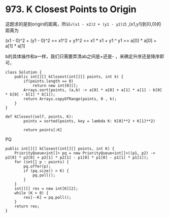 # 973. K Closest Points to Origin

&#x20;这题求的是到origin的距离，所以`√(x1 - x2)2 + (y1 - y2)2`) ,(x1,y1)到(0,0)的距离为

&#x20;(x1 - 0)^2 + (y1 - 0)^2 == x1^2 + y1^2 == x1 \* x1 + y1 ^ y1 == a\[0] \* a\[0] + a\[1] \* a\[1]

b的具体操作和a一样，我们只需要弄清ab之间是+还是- ，来确定升序还是降序即可，



```
class Solution {
    public int[][] kClosest(int[][] points, int k) {
        if(points.length == 0)
            return new int[0][];
        Arrays.sort(points, (a,b) -> a[0] * a[0] + a[1] * a[1] - b[0] * b[0] - b[1] * b[1]);
        return Arrays.copyOfRange(points, 0 , k);
    }
}

def kClosest(self, points, K):
        points = sorted(points, key = lambda K: K[0]**2 + K[1]**2) 

        return points[:K] 
```

PQ

```
public int[][] kClosest(int[][] points, int K) {
    PriorityQueue<int[]> pq = new PriorityQueue<int[]>((p1, p2) -> p2[0] * p2[0] + p2[1] * p2[1] - p1[0] * p1[0] - p1[1] * p1[1]);
    for (int[] p : points) {
        pq.offer(p);
        if (pq.size() > K) {
            pq.poll();
        }
    }
    int[][] res = new int[K][2];
    while (K > 0) {
        res[--K] = pq.poll();
    }
    return res;
}
```
